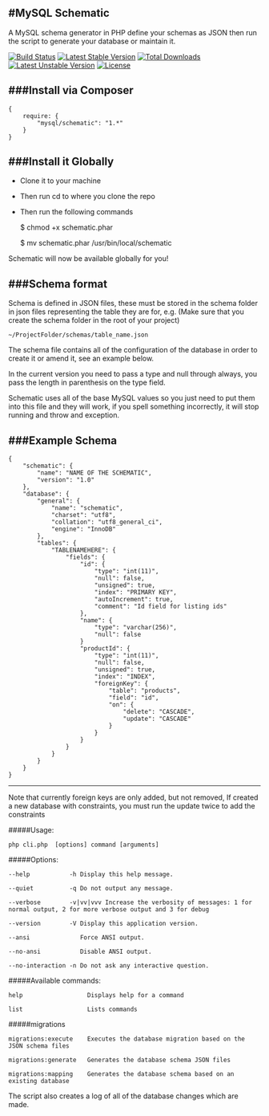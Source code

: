 #MySQL Schematic
---

A MySQL schema generator in PHP define your schemas as JSON then run the script to generate your database or maintain it.


[![Build Status](https://travis-ci.org/andrefigueira/Schematic.svg?branch=master)](https://travis-ci.org/andrefigueira/Schematic)
[![Latest Stable Version](https://poser.pugx.org/mysql/schematic/v/stable.svg)](https://packagist.org/packages/mysql/schematic) [![Total Downloads](https://poser.pugx.org/mysql/schematic/downloads.svg)](https://packagist.org/packages/mysql/schematic) [![Latest Unstable Version](https://poser.pugx.org/mysql/schematic/v/unstable.svg)](https://packagist.org/packages/mysql/schematic) [![License](https://poser.pugx.org/mysql/schematic/license.svg)](https://packagist.org/packages/mysql/schematic)

###Install via Composer
---

    {
        require: {
            "mysql/schematic": "1.*"
        }
    }
    
###Install it Globally
---

- Clone it to your machine
- Then run cd to where you clone the repo
- Then run the following commands

    $ chmod +x schematic.phar
    
    $ mv schematic.phar /usr/bin/local/schematic
    
Schematic will now be available globally for you!

###Schema format
---

Schema is defined in JSON files, these must be stored in the schema folder in json files representing the table they are
for, e.g. (Make sure that you create the schema folder in the root of your project)

	~/ProjectFolder/schemas/table_name.json

The schema file contains all of the configuration of the database in order to create it or amend it, see an example below.

In the current version you need to pass a type and null through always, you pass the length in parenthesis on the type field.

Schematic uses all of the base MySQL values so you just need to put them into this file and they will work, if you spell something incorrectly, it
will stop running and throw and exception.

###Example Schema
---

    {
        "schematic": {
            "name": "NAME OF THE SCHEMATIC",
            "version": "1.0"
        },
        "database": {
            "general": {
                "name": "schematic",
                "charset": "utf8",
                "collation": "utf8_general_ci",
                "engine": "InnoDB"
            },
            "tables": {
                "TABLENAMEHERE": {
                    "fields": {
                        "id": {
                            "type": "int(11)",
                            "null": false,
                            "unsigned": true,
                            "index": "PRIMARY KEY",
                            "autoIncrement": true,
                            "comment": "Id field for listing ids"
                        },
                        "name": {
                            "type": "varchar(256)",
                            "null": false
                        }
                        "productId": {
                            "type": "int(11)",
                            "null": false,
                            "unsigned": true,
                            "index": "INDEX",
                            "foreignKey": {
                                "table": "products",
                                "field": "id",
                                "on": {
                                    "delete": "CASCADE",
                                    "update": "CASCADE"
                                }
                            }
                        }
                    }
                }
            }
        }
    }

---

Note that currently foreign keys are only added, but not removed, If created a new database with constraints, you must run the update twice to add the constraints

#####Usage:

`php cli.php  [options] command [arguments]`

#####Options:

  `--help           -h Display this help message.`
  
  `--quiet          -q Do not output any message.`
  
  `--verbose        -v|vv|vvv Increase the verbosity of messages: 1 for normal output, 2 for more verbose output and 3 for debug`
  
  `--version        -V Display this application version.`
  
  `--ansi              Force ANSI output.`
  
  `--no-ansi           Disable ANSI output.`
  
  `--no-interaction -n Do not ask any interactive question.`

#####Available commands:

  `help                  Displays help for a command`
  
  `list                  Lists commands`
  
#####migrations

  `migrations:execute    Executes the database migration based on the JSON schema files`
  
  `migrations:generate   Generates the database schema JSON files`
  
  `migrations:mapping    Generates the database schema based on an existing database`

The script also creates a log of all of the database changes which are made.